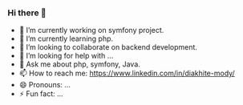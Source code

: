 ### Hi there 👋

<!--
**dktmody/dktmody** is a ✨ _special_ ✨ repository because its `README.md` (this file) appears on your GitHub profile.

Here are some ideas to get you started:
-->
- 🔭 I’m currently working on symfony project.
- 🌱 I’m currently learning php.
- 👯 I’m looking to collaborate on backend development.
- 🤔 I’m looking for help with ...
- 💬 Ask me about php, symfony, Java.
- 📫 How to reach me: https://www.linkedin.com/in/diakhite-mody/
- 😄 Pronouns: ...
- ⚡ Fun fact: ...

